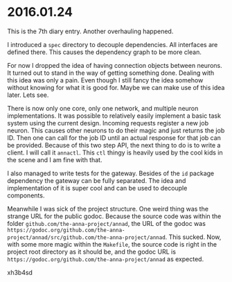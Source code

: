 # 2016.01.24
This is the 7th diary entry. Another overhauling happened.

I introduced a `spec` directory to decouple dependencies. All interfaces are
defined there.  This causes the dependency graph to be more clean.

For now I dropped the idea of having connection objects between neurons. It
turned out to stand in the way of getting something done. Dealing with this
idea was only a pain. Even though I still fancy the idea somehow without knowing
for what it is good for. Maybe we can make use of this idea later. Lets see.

There is now only one core, only one network, and multiple neuron
implementations. It was possible to relatively easily implement a basic task
system using the current design. Incoming requests register a new job neuron.
This causes other neurons to do their magic and just returns the job ID. Then
one can call for the job ID until an actual response for that job can be
provided. Because of this two step API, the next thing to do is to write a
client. I will call it `annactl`. This `ctl` thingy is heavily used by the cool
kids in the scene and I am fine with that.

I also managed to write tests for the gateway. Besides of the `id` package
dependency the gateway can be fully separated. The idea and implementation of
it is super cool and can be used to decouple components.

Meanwhile I was sick of the project structure. One weird thing was the strange
URL for the public godoc. Because the source code was within the folder
`github.com/the-anna-project/annad`, the URL of the godoc was
`https://godoc.org/github.com/the-anna-project/annad/src/github.com/the-anna-project/annad`. This
sucked. Now, with some more magic within the `Makefile`, the source code is
right in the project root directory as it should be, and the godoc URL is
`https://godoc.org/github.com/the-anna-project/annad` as expected.

xh3b4sd
